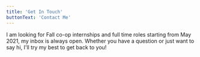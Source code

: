 ```yaml
---
title: 'Get In Touch'
buttonText: 'Contact Me'
---
```


I am looking for Fall co-op internships and full time roles starting from May 2021, my inbox is always open. Whether you have a question or just want to say hi, I'll try my best to get back to you!
